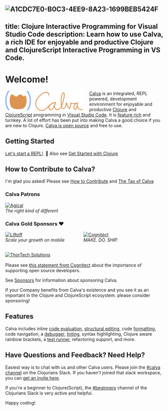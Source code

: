 ![A1CDC7E0-B0C3-4EE9-8A23-1699BEB5424F](https://user-images.githubusercontent.com/121115543/208707614-0126e092-a766-4e8f-8dbf-8fc8583f6cc6.jpeg)
---
title: Clojure Interactive Programming for Visual Studio Code
description: Learn how to use Calva, a rich IDE for enjoyable and productive Clojure and ClojureScript Interactive Programming in VS Code.
---

# Welcome!

<div>

<div style="float: left; margin-right: 20px;">

<img src="https://raw.githubusercontent.com/BetterThanTomorrow/calva/dev/assets/calva-64h.png" alt="Calva Logo">

</div>
</div>

[Calva](https://marketplace.visualstudio.com/items?itemName=betterthantomorrow.calva) is an integrated, REPL powered, development environment for enjoyable and productive [Clojure](https://clojure.org) and [ClojureScript](https://clojurescript.org) programming in [Visual Studio Code](https://code.visualstudio.com). It is [feature rich](#features) and turnkey. A lot of effort has been put into making Calva a good choice if you are new to Clojure. [Calva is open source](https://github.com/BetterThanTomorrow/calva) and free to use.


## Getting Started

[Let's start a REPL!](getting-started.md). 🚀 Also see [Get Started with Clojure](get-started-with-clojure.md)

## How to Contribute to Calva?

I'm glad you asked! Please see [How to Contribute](contribute.md) and [The Tao of Calva](tao.md)

### Calva Patrons

<div>
<div><a href="https://agical.se" title="The right kind of different">
<img src="/images/agical-logo-1200x400.png" width="300px" height="100px" alt="Agical"/></a></div>
<div><i>The right kind of different</i></div>
</div>


### Calva Gold Sponsors ♥️

<div style="display:flex; flex: 1; flex-direction: row; justify-content: flex-start; flex-wrap:wrap; gap: 30px; margin-bottom: 16px;">

<div style="margin-right: 30px">
<div><a href="https://liftoff.io" title="Scale your growth on mobile"><img src="https://liftoff.io/wp-content/themes/liftoff/images/logo-blue.png" style="height: 80px;" alt="Liftoff"/></a></div>
<div><i>Scale your growth on mobile</i></div>
</div>

<div>
<div><a href="https://cognitect.com" title="MAKE. DO. SHIP."><img src="https://cognitect.com/assets/cognitect-logo-horizontal.svg" style="height: 80px;" alt="Cognitect"/></a></div>
<div><i>MAKE. DO. SHIP.</i></div>
</div>

<div style="margin-right: 30px">
<div><a href="https://www.thortech-solutions.com/" title="ThorTech"><img src="https://www.thortech-solutions.com/wp-content/uploads/2022/04/ThorTechSolutionsLogo-01-copy-1.png" style="height: 80px;" alt="ThorTech Solutions"/></a></div>
<!--<div><i>Grow your Clojure & ClojureScript business</i></div>-->
</div>

</div>

Please see [this statement from Cognitect](https://cognitect.com/blog/2020/12/15/sponsoring-open-source-developers) about the importance of supporting open source developers.

See [Sponsors](sponsors.md) for information about sponsoring Calva.

If your Company benefits from Calva's existence and you see it as an important in the Clojure and ClojureScript ecosystem. please consider sponsoring!

## Features

Calva includes inline [code evaluation](evaluation.md), [structural editing](paredit.md), code [formatting](formatting.md), code navigation, a [debugger](debugger.md), [linting](linting.md), syntax highlighting, Clojure aware rainbow brackets, a [test runner](test-runner.md), refactoring support, and more. 

## Have Questions and Feedback? Need Help?

Easiest way is to chat with us and other Calva users. Please join the [#calva channel](https://clojurians.slack.com/messages/calva) on the Clojurians Slack. If you haven't joined that slack workspace, you can [get an invite here](http://clojurians.net/).

If you're a beginner to Clojure(Script), the [#beginners](https://clojurians.slack.com/messages/beginners) channel of the Clojurians Slack is very active and helpful.

Happy coding!
